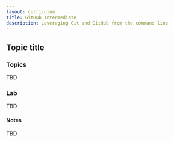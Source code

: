 ```yaml
---
layout: curriculum
title: GitHub Intermediate
description: Leveraging Git and GitHub from the command line
---
```


## Topic title

### Topics

TBD

### Lab

TBD

#### Notes

TBD
